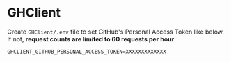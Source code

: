 # GHClient

Create `GHClient/.env` file to set GitHub's Personal Access Token like below.
If not, **request counts are limited to 60 requests per hour**.

```
GHCLIENT_GITHUB_PERSONAL_ACCESS_TOKEN=XXXXXXXXXXXXX
```